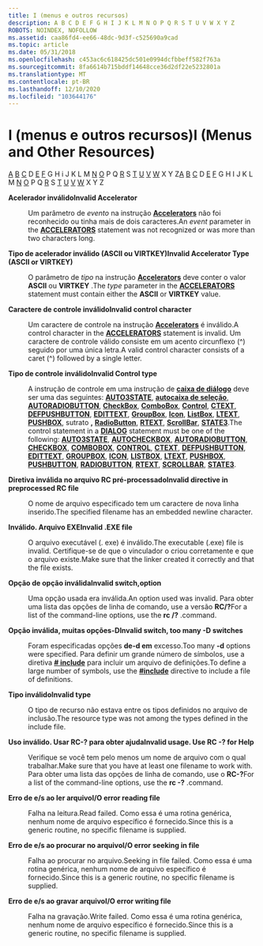 ```yaml
---
title: I (menus e outros recursos)
description: A B C D E F G H I J K L M N O P Q R S T U V W X Y Z
ROBOTS: NOINDEX, NOFOLLOW
ms.assetid: caa86fd4-ee66-48dc-9d3f-c525690a9cad
ms.topic: article
ms.date: 05/31/2018
ms.openlocfilehash: c453ac6c618425dc501e0994dcfbbeff582f763a
ms.sourcegitcommit: 8fa6614b715bddf14648cce36d2df22e5232801a
ms.translationtype: MT
ms.contentlocale: pt-BR
ms.lasthandoff: 12/10/2020
ms.locfileid: "103644176"
---
```

# <a name="i-menus-and-other-resources"></a><span data-ttu-id="94bc3-103">I (menus e outros recursos)</span><span class="sxs-lookup"><span data-stu-id="94bc3-103">I (Menus and Other Resources)</span></span>

<span data-ttu-id="94bc3-104">[A](a.md) [B](b.md) [C](c.md) D [E](e.md) [F](f.md) G H i J K L M [N](n.md) [O](o.md) P Q [R](r.md) S [T](t.md) [U](u.md) [V](v.md) [W](w.md) X Y Z</span><span class="sxs-lookup"><span data-stu-id="94bc3-104">[A](a.md) [B](b.md) [C](c.md) D [E](e.md) [F](f.md) G H I J K L M [N](n.md) [O](o.md) P Q [R](r.md) S [T](t.md) [U](u.md) [V](v.md) [W](w.md) X Y Z</span></span>

<dl> <dt>

<span data-ttu-id="94bc3-105"><span id="tools.i_1_gly"></span><span id="TOOLS.I_1_GLY"></span>**Acelerador inválido**</span><span class="sxs-lookup"><span data-stu-id="94bc3-105"><span id="tools.i_1_gly"></span><span id="TOOLS.I_1_GLY"></span>**Invalid Accelerator**</span></span>
</dt> <dd>

<span data-ttu-id="94bc3-106">Um parâmetro de *evento* na instrução [**Accelerators**](accelerators-resource.md) não foi reconhecido ou tinha mais de dois caracteres.</span><span class="sxs-lookup"><span data-stu-id="94bc3-106">An *event* parameter in the [**ACCELERATORS**](accelerators-resource.md) statement was not recognized or was more than two characters long.</span></span>

</dd> <dt>

<span data-ttu-id="94bc3-107"><span id="tools.i_2_gly"></span><span id="TOOLS.I_2_GLY"></span>**Tipo de acelerador inválido (ASCII ou VIRTKEY)**</span><span class="sxs-lookup"><span data-stu-id="94bc3-107"><span id="tools.i_2_gly"></span><span id="TOOLS.I_2_GLY"></span>**Invalid Accelerator Type (ASCII or VIRTKEY)**</span></span>
</dt> <dd>

<span data-ttu-id="94bc3-108">O parâmetro de *tipo* na instrução [**Accelerators**](accelerators-resource.md) deve conter o valor **ASCII** ou **VIRTKEY** .</span><span class="sxs-lookup"><span data-stu-id="94bc3-108">The *type* parameter in the [**ACCELERATORS**](accelerators-resource.md) statement must contain either the **ASCII** or **VIRTKEY** value.</span></span>

</dd> <dt>

<span data-ttu-id="94bc3-109"><span id="tools.i_3_gly"></span><span id="TOOLS.I_3_GLY"></span>**Caractere de controle inválido**</span><span class="sxs-lookup"><span data-stu-id="94bc3-109"><span id="tools.i_3_gly"></span><span id="TOOLS.I_3_GLY"></span>**Invalid control character**</span></span>
</dt> <dd>

<span data-ttu-id="94bc3-110">Um caractere de controle na instrução [**Accelerators**](accelerators-resource.md) é inválido.</span><span class="sxs-lookup"><span data-stu-id="94bc3-110">A control character in the [**ACCELERATORS**](accelerators-resource.md) statement is invalid.</span></span> <span data-ttu-id="94bc3-111">Um caractere de controle válido consiste em um acento circunflexo (^) seguido por uma única letra.</span><span class="sxs-lookup"><span data-stu-id="94bc3-111">A valid control character consists of a caret (^) followed by a single letter.</span></span>

</dd> <dt>

<span data-ttu-id="94bc3-112"><span id="tools.i_4_gly"></span><span id="TOOLS.I_4_GLY"></span>**Tipo de controle inválido**</span><span class="sxs-lookup"><span data-stu-id="94bc3-112"><span id="tools.i_4_gly"></span><span id="TOOLS.I_4_GLY"></span>**Invalid Control type**</span></span>
</dt> <dd>

<span data-ttu-id="94bc3-113">A instrução de controle em uma instrução de [**caixa de diálogo**](dialog-resource.md) deve ser uma das seguintes: [**AUTO3STATE**](auto3state-control.md), [**autocaixa de seleção**](autocheckbox-control.md), [**AUTORADIOBUTTON**](autoradiobutton-control.md), [**CheckBox**](checkbox-control.md), [**ComboBox**](combobox-control.md), [**Control**](control-control.md), [**CTEXT**](ctext-control.md), [**DEFPUSHBUTTON**](defpushbutton-control.md), [**EDITTEXT**](edittext-control.md), [**GroupBox**](groupbox-control.md), [**Icon**](icon-control.md), [**ListBox**](listbox-control.md), [**LTEXT**](ltext-control.md), [**PUSHBOX**](pushbox-control.md), sutrato [**,**](pushbutton-control.md) [**RadioButton**](radiobutton-control.md), [**RTEXT**](rtext-control.md), [**ScrollBar**](scrollbar-control.md), [**STATE3**](state3-control.md).</span><span class="sxs-lookup"><span data-stu-id="94bc3-113">The control statement in a [**DIALOG**](dialog-resource.md) statement must be one of the following: [**AUTO3STATE**](auto3state-control.md), [**AUTOCHECKBOX**](autocheckbox-control.md), [**AUTORADIOBUTTON**](autoradiobutton-control.md), [**CHECKBOX**](checkbox-control.md), [**COMBOBOX**](combobox-control.md), [**CONTROL**](control-control.md), [**CTEXT**](ctext-control.md), [**DEFPUSHBUTTON**](defpushbutton-control.md), [**EDITTEXT**](edittext-control.md), [**GROUPBOX**](groupbox-control.md), [**ICON**](icon-control.md), [**LISTBOX**](listbox-control.md), [**LTEXT**](ltext-control.md), [**PUSHBOX**](pushbox-control.md), [**PUSHBUTTON**](pushbutton-control.md), [**RADIOBUTTON**](radiobutton-control.md), [**RTEXT**](rtext-control.md), [**SCROLLBAR**](scrollbar-control.md), [**STATE3**](state3-control.md).</span></span>

</dd> <dt>

<span data-ttu-id="94bc3-114"><span id="tools.i_5_gly"></span><span id="TOOLS.I_5_GLY"></span>**Diretiva inválida no arquivo RC pré-processado**</span><span class="sxs-lookup"><span data-stu-id="94bc3-114"><span id="tools.i_5_gly"></span><span id="TOOLS.I_5_GLY"></span>**Invalid directive in preprocessed RC file**</span></span>
</dt> <dd>

<span data-ttu-id="94bc3-115">O nome de arquivo especificado tem um caractere de nova linha inserido.</span><span class="sxs-lookup"><span data-stu-id="94bc3-115">The specified filename has an embedded newline character.</span></span>

</dd> <dt>

<span data-ttu-id="94bc3-116"><span id="tools.i_6_gly"></span><span id="TOOLS.I_6_GLY"></span>**Inválido. Arquivo EXE**</span><span class="sxs-lookup"><span data-stu-id="94bc3-116"><span id="tools.i_6_gly"></span><span id="TOOLS.I_6_GLY"></span>**Invalid .EXE file**</span></span>
</dt> <dd>

<span data-ttu-id="94bc3-117">O arquivo executável (. exe) é inválido.</span><span class="sxs-lookup"><span data-stu-id="94bc3-117">The executable (.exe) file is invalid.</span></span> <span data-ttu-id="94bc3-118">Certifique-se de que o vinculador o criou corretamente e que o arquivo existe.</span><span class="sxs-lookup"><span data-stu-id="94bc3-118">Make sure that the linker created it correctly and that the file exists.</span></span>

</dd> <dt>

<span data-ttu-id="94bc3-119"><span id="tools.i_7_gly"></span><span id="TOOLS.I_7_GLY"></span>**Opção de opção inválida**</span><span class="sxs-lookup"><span data-stu-id="94bc3-119"><span id="tools.i_7_gly"></span><span id="TOOLS.I_7_GLY"></span>**Invalid switch,option**</span></span>
</dt> <dd>

<span data-ttu-id="94bc3-120">Uma opção usada era inválida.</span><span class="sxs-lookup"><span data-stu-id="94bc3-120">An option used was invalid.</span></span> <span data-ttu-id="94bc3-121">Para obter uma lista das opções de linha de comando, use a versão **RC/?**</span><span class="sxs-lookup"><span data-stu-id="94bc3-121">For a list of the command-line options, use the **rc /?**</span></span> <span data-ttu-id="94bc3-122">.</span><span class="sxs-lookup"><span data-stu-id="94bc3-122">command.</span></span>

</dd> <dt>

<span data-ttu-id="94bc3-123"><span id="tools.i_8_gly"></span><span id="TOOLS.I_8_GLY"></span>**Opção inválida, muitas opções-D**</span><span class="sxs-lookup"><span data-stu-id="94bc3-123"><span id="tools.i_8_gly"></span><span id="TOOLS.I_8_GLY"></span>**Invalid switch, too many -D switches**</span></span>
</dt> <dd>

<span data-ttu-id="94bc3-124">Foram especificadas opções **de-d em** excesso.</span><span class="sxs-lookup"><span data-stu-id="94bc3-124">Too many **-d** options were specified.</span></span> <span data-ttu-id="94bc3-125">Para definir um grande número de símbolos, use a diretiva [**\# include**](-include.md) para incluir um arquivo de definições.</span><span class="sxs-lookup"><span data-stu-id="94bc3-125">To define a large number of symbols, use the [**\#include**](-include.md) directive to include a file of definitions.</span></span>

</dd> <dt>

<span data-ttu-id="94bc3-126"><span id="tools.i_9_gly"></span><span id="TOOLS.I_9_GLY"></span>**Tipo inválido**</span><span class="sxs-lookup"><span data-stu-id="94bc3-126"><span id="tools.i_9_gly"></span><span id="TOOLS.I_9_GLY"></span>**Invalid type**</span></span>
</dt> <dd>

<span data-ttu-id="94bc3-127">O tipo de recurso não estava entre os tipos definidos no arquivo de inclusão.</span><span class="sxs-lookup"><span data-stu-id="94bc3-127">The resource type was not among the types defined in the include file.</span></span>

</dd> <dt>

<span data-ttu-id="94bc3-128"><span id="tools.i_10_gly"></span><span id="TOOLS.I_10_GLY"></span>**Uso inválido. Usar RC-? para obter ajuda**</span><span class="sxs-lookup"><span data-stu-id="94bc3-128"><span id="tools.i_10_gly"></span><span id="TOOLS.I_10_GLY"></span>**Invalid usage. Use RC -? for Help**</span></span>
</dt> <dd>

<span data-ttu-id="94bc3-129">Verifique se você tem pelo menos um nome de arquivo com o qual trabalhar.</span><span class="sxs-lookup"><span data-stu-id="94bc3-129">Make sure that you have at least one filename to work with.</span></span> <span data-ttu-id="94bc3-130">Para obter uma lista das opções de linha de comando, use o **RC-?**</span><span class="sxs-lookup"><span data-stu-id="94bc3-130">For a list of the command-line options, use the **rc -?**</span></span> <span data-ttu-id="94bc3-131">.</span><span class="sxs-lookup"><span data-stu-id="94bc3-131">command.</span></span>

</dd> <dt>

<span data-ttu-id="94bc3-132"><span id="tools.i_11_gly"></span><span id="TOOLS.I_11_GLY"></span>**Erro de e/s ao ler arquivo**</span><span class="sxs-lookup"><span data-stu-id="94bc3-132"><span id="tools.i_11_gly"></span><span id="TOOLS.I_11_GLY"></span>**I/O error reading file**</span></span>
</dt> <dd>

<span data-ttu-id="94bc3-133">Falha na leitura.</span><span class="sxs-lookup"><span data-stu-id="94bc3-133">Read failed.</span></span> <span data-ttu-id="94bc3-134">Como essa é uma rotina genérica, nenhum nome de arquivo específico é fornecido.</span><span class="sxs-lookup"><span data-stu-id="94bc3-134">Since this is a generic routine, no specific filename is supplied.</span></span>

</dd> <dt>

<span data-ttu-id="94bc3-135"><span id="tools.i_12_gly"></span><span id="TOOLS.I_12_GLY"></span>**Erro de e/s ao procurar no arquivo**</span><span class="sxs-lookup"><span data-stu-id="94bc3-135"><span id="tools.i_12_gly"></span><span id="TOOLS.I_12_GLY"></span>**I/O error seeking in file**</span></span>
</dt> <dd>

<span data-ttu-id="94bc3-136">Falha ao procurar no arquivo.</span><span class="sxs-lookup"><span data-stu-id="94bc3-136">Seeking in file failed.</span></span> <span data-ttu-id="94bc3-137">Como essa é uma rotina genérica, nenhum nome de arquivo específico é fornecido.</span><span class="sxs-lookup"><span data-stu-id="94bc3-137">Since this is a generic routine, no specific filename is supplied.</span></span>

</dd> <dt>

<span data-ttu-id="94bc3-138"><span id="tools.i_13_gly"></span><span id="TOOLS.I_13_GLY"></span>**Erro de e/s ao gravar arquivo**</span><span class="sxs-lookup"><span data-stu-id="94bc3-138"><span id="tools.i_13_gly"></span><span id="TOOLS.I_13_GLY"></span>**I/O error writing file**</span></span>
</dt> <dd>

<span data-ttu-id="94bc3-139">Falha na gravação.</span><span class="sxs-lookup"><span data-stu-id="94bc3-139">Write failed.</span></span> <span data-ttu-id="94bc3-140">Como essa é uma rotina genérica, nenhum nome de arquivo específico é fornecido.</span><span class="sxs-lookup"><span data-stu-id="94bc3-140">Since this is a generic routine, no specific filename is supplied.</span></span>

</dd> </dl>

 

 




